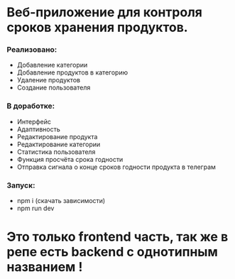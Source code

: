 # Веб-приложение для контроля сроков хранения продуктов.

### Реализовано:
- Добавление категории
- Добавление продуктов в категорию
- Удаление продуктов
- Создание пользователя

### В доработке:
- Интерфейс
- Адаптивность
- Редактирование продукта
- Редактирование категории
- Статистика пользователя
- Функция просчёта срока годности 
- Отправка сигнала о конце сроков годности продукта в телеграм

### Запуск:
- npm i (скачать зависимости)
- npm run dev

# Это только frontend часть, так же в репе есть backend с однотипным названием !

